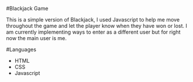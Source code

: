#Blackjack Game

This is a simple version of Blackjack, I used Javascript to help me move throughout the game and let the player know when they have won or lost. I am currently implementing ways to enter as a different user 
but for right now the main user is me.

#Languages 
- HTML
- CSS
- Javascript

